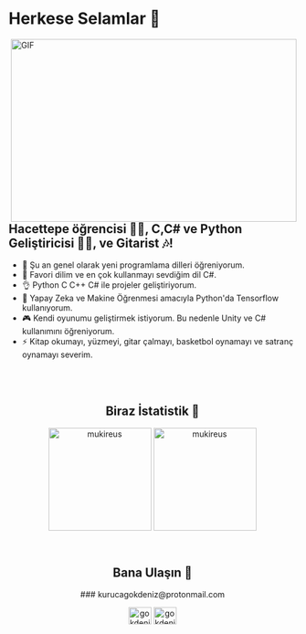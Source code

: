 # Herkese Selamlar 👋

<img align="right" alt="GIF" src="https://github.com/abhisheknaiidu/abhisheknaiidu/blob/master/code.gif?raw=true" width="500" height="320" />

## Hacettepe öğrencisi 👨‍🎓, C,C# ve Python Geliştiricisi 👨‍💻, ve Gitarist 🎶!
- 🔭 Şu an genel olarak yeni programlama dilleri öğreniyorum.
- 👯 Favori dilim ve en çok kullanmayı sevdiğim dil C#.
- 👌 Python C C++ C# ile projeler geliştiriyorum.
- 🧠 Yapay Zeka ve Makine Öğrenmesi amacıyla Python'da Tensorflow kullanıyorum.
- 🎮 Kendi oyunumu geliştirmek istiyorum. Bu nedenle Unity ve C# kullanımını öğreniyorum.
- ⚡ Kitap okumayı, yüzmeyi, gitar çalmayı, basketbol oynamayı ve satranç oynamayı severim. 

<br />
<br />

<h2 align="center">Biraz İstatistik 🥼</h3>
<p align="center">
<img height="180em" align="center" src="https://github-readme-stats.vercel.app/api?username=Chyp3r&show_icons=true&locale=en&theme=algolia&include_all_commits=true&count_private=true" alt="mukireus"/> <img height="180em" align="center" src="https://github-readme-stats.vercel.app/api/top-langs?username=Chyp3r&show_icons=true&locale=en&layout=compact&langs_count=8&theme=algolia" alt="mukireus"/>
</p>
<br />


<h2 align="center">Bana Ulaşın 📧</h3>
<p align="center">
### kurucagokdeniz@protonmail.com
</p>
<p align="center">
<a href="https://github.com/Chyp3r/" target="blank"><img align="center" src="https://raw.githubusercontent.com/rahuldkjain/github-profile-readme-generator/master/src/images/icons/Social/github.svg" alt="gokdenizkuruca" height="30" width="40" /></a>
<a href="https://www.linkedin.com/in/gökdenizkuruca/" target="blank"><img align="center" src="https://raw.githubusercontent.com/rahuldkjain/github-profile-readme-generator/master/src/images/icons/Social/linked-in-alt.svg" alt="gokdenizkuruca" height="30" width="40" /></a>
</p>
